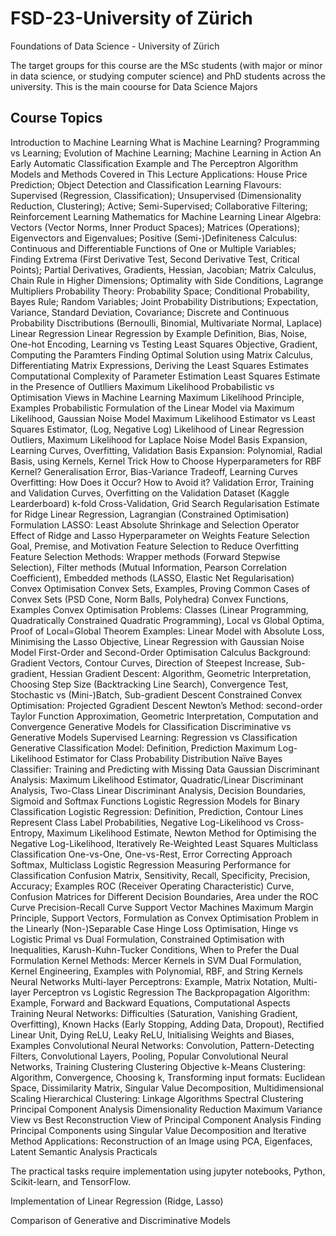 # FSD-23-University of Zürich
Foundations of Data Science - University of Zürich

The target groups for this course are the MSc students (with major or minor in data science, or studying computer science) and PhD students across the university. This is the main coourse for Data Science Majors

## Course Topics


Introduction to Machine Learning
What is Machine Learning? Programming vs Learning; Evolution of Machine Learning; Machine Learning in Action
An Early Automatic Classification Example and The Perceptron Algorithm
Models and Methods Covered in This Lecture
Applications: House Price Prediction; Object Detection and Classification
Learning Flavours: Supervised (Regression, Classification); Unsupervised (Dimensionality Reduction, Clustering); Active; Semi-Supervised; Collaborative Filtering; Reinforcement Learning
Mathematics for Machine Learning
Linear Algebra: Vectors (Vector Norms, Inner Product Spaces); Matrices (Operations); Eigenvectors and Eigenvalues; Positive (Semi-)Definiteness
Calculus: Continuous and Differentiable Functions of One or Multiple Variables; Finding Extrema (First Derivative Test, Second Derivative Test, Critical Points); Partial Derivatives, Gradients, Hessian, Jacobian; Matrix Calculus, Chain Rule in Higher Dimensions; Optimality with Side Conditions, Lagrange Multipliers
Probability Theory: Probability Space; Conditional Probability, Bayes Rule; Random Variables; Joint Probability Distributions; Expectation, Variance, Standard Deviation, Covariance; Discrete and Continuous Probability Disctributions (Bernoulli, Binomial, Multivariate Normal, Laplace)
Linear Regression
Linear Regression by Example
Definition, Bias, Noise, One-hot Encoding, Learning vs Testing
Least Squares Objective, Gradient, Computing the Paramters
Finding Optimal Solution using Matrix Calculus, Differentiating Matrix Expressions, Deriving the Least Squares Estimates
Computational Complexity of Parameter Estimation
Least Squares Estimate in the Presence of Outlliers
Maximum Likelihood
Probabilistic vs Optimisation Views in Machine Learning
Maximum Likelihood Principle, Examples
Probabilistic Formulation of the Linear Model via Maximum Likelihood, Gaussian Noise Model
Maximum Likelihood Estimator vs Least Squares Estimator, (Log, Negative Log) Likelihood of Linear Regression
Outliers, Maximum Likelihood for Laplace Noise Model
Basis Expansion, Learning Curves, Overfitting, Validation
Basis Expansion: Polynomial, Radial Basis, using Kernels, Kernel Trick
How to Choose Hyperparameters for RBF Kernel?
Generalisation Error, Bias-Variance Tradeoff, Learning Curves
Overfitting: How Does it Occur? How to Avoid it?
Validation Error, Training and Validation Curves, Overfitting on the Validation Dataset (Kaggle Learderboard)
k-fold Cross-Validation, Grid Search
Regularisation
Estimate for Ridge Linear Regression, Lagrangian (Constrained Optimisation) Formulation
LASSO: Least Absolute Shrinkage and Selection Operator
Effect of Ridge and Lasso Hyperparameter on Weights
Feature Selection
Goal, Premise, and Motivation
Feature Selection to Reduce Overfitting
Feature Selection Methods: Wrapper methods (Forward Stepwise Selection), Filter methods (Mutual Information, Pearson Correlation Coefficient), Embedded methods (LASSO, Elastic Net Regularisation)
Convex Optimisation
Convex Sets, Examples, Proving Common Cases of Convex Sets (PSD Cone, Norm Balls, Polyhedra)
Convex Functions, Examples
Convex Optimisation Problems: Classes (Linear Programming, Quadratically Constrained Quadratic Programming), Local vs Global Optima, Proof of Local=Global Theorem
Examples: Linear Model with Absolute Loss, Minimising the Lasso Objective, Linear Regression with Gaussian Noise Model
First-Order and Second-Order Optimisation
Calculus Background: Gradient Vectors, Contour Curves, Direction of Steepest Increase, Sub-gradient, Hessian
Gradient Descent: Algorithm, Geometric Interpretation, Choosing Step Size (Backtracking Line Search), Convergence Test, Stochastic vs (Mini-)Batch, Sub-gradient Descent
Constrained Convex Optimisation: Projected Ggradient Descent
Newton’s Method: second-order Taylor Function Approximation, Geometric Interpretation, Computation and Convergence
Generative Models for Classification
Discriminative vs Generative Models
Supervised Learning: Regression vs Classification
Generative Classification Model: Definition, Prediction
Maximum Log-Likelihood Estimator for Class Probability Distribution
Naïve Bayes Classifier: Training and Predicting with Missing Data
Gaussian Discriminant Analysis: Maximum Likelihood Estimator, Quadratic/Linear Discriminant Analysis, Two-Class Linear Discriminant Analysis, Decision Boundaries, Sigmoid and Softmax Functions
Logistic Regression
Models for Binary Classification
Logistic Regression: Definition, Prediction, Contour Lines Represent Class Label Probabilities, Negative Log-Likelihood vs Cross-Entropy, Maximum Likelihood Estimate, Newton Method for Optimising the Negative Log-Likelihood, Iteratively Re-Weighted Least Squares
Multiclass Classification
One-vs-One, One-vs-Rest, Error Correcting Approach
Softmax, Multiclass Logistic Regression
Measuring Performance for Classification
Confusion Matrix, Sensitivity, Recall, Specificity, Precision, Accuracy; Examples
ROC (Receiver Operating Characteristic) Curve, Confusion Matrices for Different Decision Boundaries, Area under the ROC Curve
Precision-Recall Curve
Support Vector Machines
Maximum Margin Principle, Support Vectors, Formulation as Convex Optimisation Problem in the Linearly (Non-)Separable Case
Hinge Loss Optimisation, Hinge vs Logistic
Primal vs Dual Formulation, Constrained Optimisation with Inequalities, Karush-Kuhn-Tucker Conditions, When to Prefer the Dual Formulation
Kernel Methods: Mercer Kernels in SVM Dual Formulation, Kernel Engineering, Examples with Polynomial, RBF, and String Kernels
Neural Networks
Multi-layer Perceptrons: Example, Matrix Notation, Multi-layer Perceptron vs Logistic Regression
The Backpropagation Algorithm: Example, Forward and Backward Equations, Computational Aspects
Training Neural Networks: Difficulties (Saturation, Vanishing Gradient, Overfitting), Known Hacks (Early Stopping, Adding Data, Dropout), Rectified Linear Unit, Dying ReLU, Leaky ReLU, Initialising Weights and Biases, Examples
Convolutional Neural Networks: Convolution, Pattern-Detecting Filters, Convolutional Layers, Pooling, Popular Convolutional Neural Networks, Training
Clustering
Clustering Objective
k-Means Clustering: Algorithm, Convergence, Choosing k,
Transforming input formats: Euclidean Space, Dissimilarity Matrix, Singular Value Decomposition, Multidimensional Scaling
Hierarchical Clustering: Linkage Algorithms
Spectral Clustering
Principal Component Analysis
Dimensionality Reduction
Maximum Variance View vs Best Reconstruction View of Principal Component Analysis
Finding Principal Components using Singular Value Decomposition and Iterative Method
Applications: Reconstruction of an Image using PCA, Eigenfaces, Latent Semantic Analysis
Practicals

The practical tasks require implementation using jupyter notebooks, Python, Scikit-learn, and TensorFlow.

Implementation of Linear Regression (Ridge, Lasso)

Comparison of Generative and Discriminative Models
